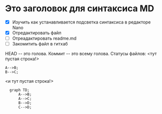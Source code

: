 # Это заголовок для синтаксиса MD
 * [x] Изучить как устанавливается подсветка синтаксиса в редакторе Nano
 * [x] Отредактировать файл
 * [ ] Отреадактировать readme.md
 * [ ] Закомитить файл в гитхаб

HEAD -- это голова.
Коммит -- это всему голова.
Статусы файлов:
<тут пустая строка!>

```mermaid
A-->B;
B-->C;
```

<и тут пустая строка!> 

```mermaid
  graph TD;
      A-->B;
      A-->C;
      B-->D;
      C-->D;
```
